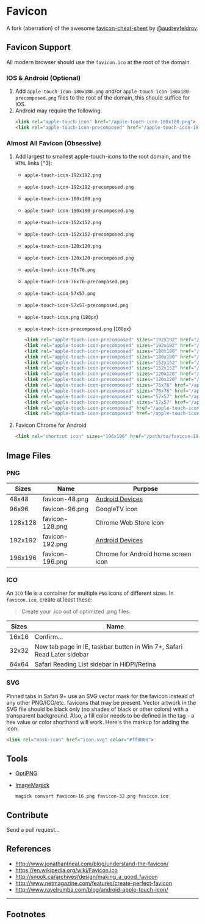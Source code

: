 # Favicon

[@mathiasbynens]: https://github.com/mathiasbynens
[@audreyfeldroy]: https://github.com/audreyfeldroy
[favicon-cheat-sheet]: https://github.com/audreyfeldroy/favicon-cheat-sheet

A fork (aberration) of the awesome [favicon-cheat-sheet] by [@audreyfeldroy].

## Favicon Support

All modern browser should use the `favicon.ico` at the root of the domain.

### IOS & Android (Optional)

1. Add `apple-touch-icon-180x180.png` and/or `apple-touch-icon-180x180-precomposed.png` files to the root of the domain, this should suffice for IOS.
2. Android may require the following.
   ```html
   <link rel="apple-touch-icon" href="/apple-touch-icon-180x180.png">
   <link rel="apple-touch-icon-precomposed" href="/apple-touch-icon-180x180-precomposed.png">
   ```

### Almost All Favicon (Obsessive)

1. Add largest to smallest apple-touch-icons to the root domain, and the `HTML` links [^3]:

   - `apple-touch-icon-192x192.png`
   - `apple-touch-icon-192x192-precomposed.png`
   - `apple-touch-icon-180x180.png`
   - `apple-touch-icon-180x180-precomposed.png`
   - `apple-touch-icon-152x152.png`
   - `apple-touch-icon-152x152-precomposed.png`
   - `apple-touch-icon-120x120.png`
   - `apple-touch-icon-120x120-precomposed.png`
   - `apple-touch-icon-76x76.png`
   - `apple-touch-icon-76x76-precomposed.png`
   - `apple-touch-icon-57x57.png`
   - `apple-touch-icon-57x57-precomposed.png`
   - `apple-touch-icon.png` (`180px`)
   - `apple-touch-icon-precomposed.png` (`180px`)

     ```html
     <link rel="apple-touch-icon-precomposed" sizes="192x192" href="/apple-touch-icon-192x192.png">
     <link rel="apple-touch-icon-precomposed" sizes="192x192" href="/apple-touch-icon-192x192-precomposed.png">
     <link rel="apple-touch-icon-precomposed" sizes="180x180" href="/apple-touch-icon-180x180.png">
     <link rel="apple-touch-icon-precomposed" sizes="180x180" href="/apple-touch-icon-180x180-precomposed.png">
     <link rel="apple-touch-icon-precomposed" sizes="152x152" href="/apple-touch-icon-152x152.png">
     <link rel="apple-touch-icon-precomposed" sizes="152x152" href="/apple-touch-icon-152x152-precomposed.png">
     <link rel="apple-touch-icon-precomposed" sizes="120x120" href="/apple-touch-icon-120x120.png">
     <link rel="apple-touch-icon-precomposed" sizes="120x120" href="/apple-touch-icon-120x120-precomposed.png">
     <link rel="apple-touch-icon-precomposed" sizes="76x76" href="/apple-touch-icon-76x76.png">
     <link rel="apple-touch-icon-precomposed" sizes="76x76" href="/apple-touch-icon-76x76-precomposed.png">
     <link rel="apple-touch-icon-precomposed" sizes="57x57" href="/apple-touch-icon-57x57.png">
     <link rel="apple-touch-icon-precomposed" sizes="57x57" href="/apple-touch-icon-57x57-precomposed.png">
     <link rel="apple-touch-icon-precomposed" href="/apple-touch-icon.png">
     <link rel="apple-touch-icon-precomposed" href="/apple-touch-icon-precomposed.png">
     ```

2. Favicon Chrome for Android

   ```html
   <link rel="shortcut icon" sizes="196x196" href="/path/to/favicon-196.png">
   ```

## Image Files

### PNG

| Sizes   | Name            | Purpose                                                                  |
| ------- | --------------- | ------------------------------------------------------------------------ |
| 48x48   | favicon-48.png  | [Android Devices](https://en.wikipedia.org/wiki/Favicon#Android_devices) |
| 96x96   | favicon-96.png  | GoogleTV icon                                                            |
| 128x128 | favicon-128.png | Chrome Web Store icon                                                    |
| 192x192 | favicon-192.png | [Android Devices](https://en.wikipedia.org/wiki/Favicon#Android_devices) |
| 196x196 | favicon-196.png | Chrome for Android home screen icon                                      |

### ICO

An `ICO` file is a container for multiple `PNG` icons of different sizes. In `favicon.ico`, create at least these:

> Create your .ico out of optimized .png files.

| Sizes | Name                                                                    |
| ----- | ----------------------------------------------------------------------- |
| 16x16 | Confirm...                                                              |
| 32x32 | New tab page in IE, taskbar button in Win 7+, Safari Read Later sidebar |
| 64x64 | Safari Reading List sidebar in HiDPI/Retina                             |

### SVG

Pinned tabs in Safari 9+ use an SVG vector mask for the favicon instead of any other PNG/ICO/etc. favicons that may be present. Vector artwork in the SVG file should be black only (no shades of black or other colors) with a transparent background. Also, a fill color needs to be defined in the <link> tag - a hex value or color shorthand will work. Here's the markup for adding the icon:

```html
<link rel="mask-icon" href="icon.svg" color="#ff0000">
```

## Tools

- [OptiPNG](https://sourceforge.net/projects/optipng/)
- [ImageMagick](https://imagemagick.org/)

  ```shell
  magick convert favicon-16.png favicon-32.png favicon.ico
  ```

## Contribute

Send a pull request...

## References

- http://www.jonathantneal.com/blog/understand-the-favicon/
- https://en.wikipedia.org/wiki/Favicon.ico
- http://snook.ca/archives/design/making_a_good_favicon
- http://www.netmagazine.com/features/create-perfect-favicon
- http://www.ravelrumba.com/blog/android-apple-touch-icon/

---

## Footnotes

[^1]: http://mathiasbynens.be/notes/rel-shortcut-icon
